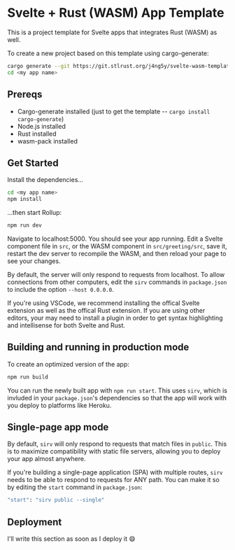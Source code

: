 # Svelte + Rust (WASM) App Template

This is a project template for Svelte apps that integrates Rust (WASM) as well.

To create a new project based on this template using cargo-generate:

```bash
cargo generate --git https://git.stlrust.org/j4ng5y/svelte-wasm-template --branch main --name <my app name>
cd <my app name>
```

## Prereqs

* Cargo-generate installed (just to get the template -- `cargo install cargo-generate`)
* Node.js installed
* Rust installed
* wasm-pack installed

## Get Started

Install the dependencies...

```bash
cd <my app name>
npm install
```

...then start Rollup:

```bash
npm run dev
```

Navigate to localhost:5000. You should see your app running. Edit a Svelte component file in `src`, or the WASM component in `src/greeting/src`, save it, restart the dev server to recompile the WASM, and then reload your page to see your changes.

By default, the server will only respond to requests from localhost. To allow connections from other computers, edit the `sirv` commands in `package.json` to include the option `--host 0.0.0.0`.

If you're using VSCode, we recommend installing the offical Svelte extension as well as the offical Rust extension. If you are using other editors, your may need to install a plugin in order to get syntax highlighting and intellisense for both Svelte and Rust.

## Building and running in production mode

To create an optimized version of the app:

```bash
npm run build
```

You can run the newly built app with `npm run start`. This uses `sirv`, which is invluded in your `package.json`'s dependencies so that the app will work with you deploy to platforms like Heroku.

## Single-page app mode

By default, `sirv` will only respond to requests that match files in `public`. This is to maximize compatibility with static file servers, allowing you to deploy your app almost anywhere.

If you're building a single-page application (SPA) with multiple routes, `sirv` needs to be able to respond to requests for ANY path. You can make it so by editing the `start` command in `package.json`:

```bash
"start": "sirv public --single"
```

## Deployment

I'll write this section as soon as I deploy it :smile: